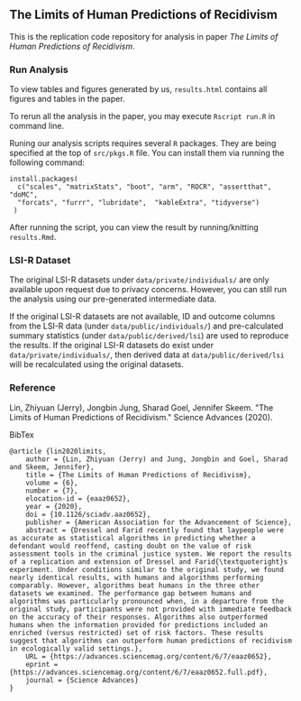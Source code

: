 ## The Limits of Human Predictions of Recidivism

This is the replication code repository for analysis in paper _The Limits of Human Predictions of Recidivism_.

### Run Analysis
To view tables and figures generated by us, `results.html` contains all figures and tables in the paper.

To rerun all the analysis in the paper, you may execute `Rscript run.R` in command line.

Runing our analysis scripts requires several `R` packages. They are being specified at the top of `src/pkgs.R` file.
You can install them via running the following command:
```
install.packages(
  c("scales", "matrixStats", "boot", "arm", "ROCR", "assertthat", "doMC", 
  "forcats", "furrr", "lubridate",  "kableExtra", "tidyverse")
 )
```

After running the script, you can view the result by running/knitting `results.Rmd`.

### LSI-R Dataset
The original LSI-R datasets under `data/private/individuals/` are only available upon request due to privacy concerns.
However, you can still run the analysis using our pre-generated intermediate data.

If the original LSI-R datasets are not available, ID and outcome columns from the LSI-R data (under `data/public/individuals/`) and pre-calculated summary statistics (under `data/public/derived/lsi`) are used to reproduce the results.
If the original LSI-R datasets do exist under `data/private/individuals/`, then derived data at `data/public/derived/lsi` will be recalculated using the original datasets.

### Reference
Lin, Zhiyuan (Jerry), Jongbin Jung, Sharad Goel, Jennifer Skeem. "The Limits of Human Predictions of Recidivism." Science Advances (2020).

BibTex
```
@article {lin2020limits,
	author = {Lin, Zhiyuan (Jerry) and Jung, Jongbin and Goel, Sharad and Skeem, Jennifer},
	title = {The Limits of Human Predictions of Recidivism},
	volume = {6},
	number = {7},
	elocation-id = {eaaz0652},
	year = {2020},
	doi = {10.1126/sciadv.aaz0652},
	publisher = {American Association for the Advancement of Science},
	abstract = {Dressel and Farid recently found that laypeople were as accurate as statistical algorithms in predicting whether a defendant would reoffend, casting doubt on the value of risk assessment tools in the criminal justice system. We report the results of a replication and extension of Dressel and Farid{\textquoteright}s experiment. Under conditions similar to the original study, we found nearly identical results, with humans and algorithms performing comparably. However, algorithms beat humans in the three other datasets we examined. The performance gap between humans and algorithms was particularly pronounced when, in a departure from the original study, participants were not provided with immediate feedback on the accuracy of their responses. Algorithms also outperformed humans when the information provided for predictions included an enriched (versus restricted) set of risk factors. These results suggest that algorithms can outperform human predictions of recidivism in ecologically valid settings.},
	URL = {https://advances.sciencemag.org/content/6/7/eaaz0652},
	eprint = {https://advances.sciencemag.org/content/6/7/eaaz0652.full.pdf},
	journal = {Science Advances}
}

```
